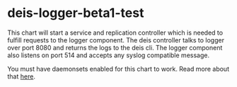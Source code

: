 # deis-logger-beta1-test
This chart will start a service and replication controller which is needed to fulfill requests to the logger component. The deis controller talks to logger over port 8080 and returns the logs to the deis cli. The logger component also listens on port 514 and accepts any syslog compatible message.

You must have daemonsets enabled for this chart to work. Read more about that [here](https://github.com/kubernetes/kubernetes/blob/master/docs/api.md#enabling-resources-in-the-extensions-group).
